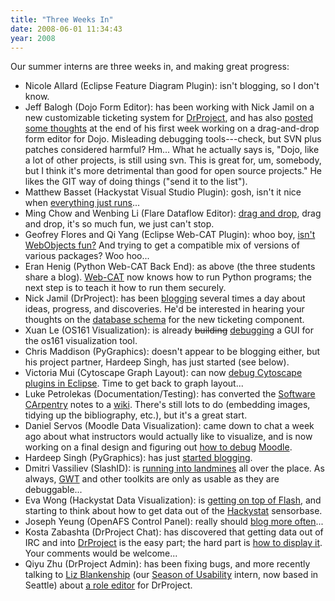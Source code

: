 ```yaml
---
title: "Three Weeks In"
date: 2008-06-01 11:34:43
year: 2008
---
```

Our summer interns are three weeks in, and making great progress:
<ul>
	<li>Nicole Allard (Eclipse Feature Diagram Plugin): isn't blogging, so I don't know.</li>
	<li>Jeff Balogh (Dojo Form Editor): has been working with Nick Jamil on a new customizable ticketing system for <a href="http://www.drproject.org">DrProject</a>, and has also <a href="http://dojotoolkit.org/2008/05/31/soc-week-1-semi-random-thoughts">posted some thoughts</a> at the end of his first week working on a drag-and-drop form editor for Dojo. Misleading debugging tools---check, but SVN plus patches considered harmful? Hm... What he actually says is, "Dojo, like a lot of other projects, is still using svn. This is great for, um, somebody, but I think it's more detrimental than good for open source projects." He likes the GIT way of doing things ("send it to the list").</li>
	<li>Matthew Basset (Hackystat Visual Studio Plugin): gosh, isn't it nice when <a href="http://mbasset.wordpress.com/2008/05/29/isnt-it-cool-how-sometimes-things-just-work/">everything just runs</a>...</li>
	<li>Ming Chow and Wenbing Li (Flare Dataflow Editor): <a href="http://pipe3f.wordpress.com/2008/05/24/dragging-my-way-to-the-bank/">drag and drop</a>, drag and drop, it's so much fun, we just can't stop.</li>
	<li>Geofrey Flores and Qi Yang (Eclipse Web-CAT Plugin): whoo boy, <a href="http://summerwebcat.wordpress.com/2008/05/30/how-i-learned-to-stop-worrying-and-love-eclipse/">isn't WebObjects fun?</a>  And trying to get a compatible mix of versions of various packages?  Woo hoo...</li>
	<li>Eran Henig (Python Web-CAT Back End): as above (the three students share a blog).  <a href="http://web-cat.cs.vt.edu/">Web-CAT</a> now knows how to run Python programs; the next step is to teach it how to run them securely.</li>
	<li>Nick Jamil (DrProject): has been <a href="http://nickjamil.livejournal.com/6837.html">blogging</a> several times a day about ideas, progress, and discoveries.  He'd be interested in hearing your thoughts on the <a href="http://nickjamil.livejournal.com/6042.html">database schema</a> for the new ticketing component.</li>
	<li>Xuan Le (OS161 Visualization): is already <strike>building</strike> <a href="http://os161viz.blogspot.com/2008/05/week-3.html">debugging</a> a GUI for the os161 visualization tool.</li>
	<li>Chris Maddison (PyGraphics): doesn't appear to be blogging either, but his project partner, Hardeep Singh, has just started (see below).</li>
	<li>Victoria Mui (Cytoscape Graph Layout): can now <a href="http://idea021.wordpress.com/2008/05/28/up-and-running/">debug Cytoscape plugins in Eclipse</a>.  Time to get back to graph layout...</li>
	<li>Luke Petrolekas (Documentation/Testing): has converted the <a href="http://swc.scipy.org">Software CArpentry</a> notes to a <a href="http://swc.scipy.org/drp/swc/wiki/intro">wiki</a>.  There's still lots to do (embedding images, tidying up the bibliography, etc.), but it's a great start.</li>
	<li>Daniel Servos (Moodle Data Visualization): came down to chat a week ago about what instructors would actually like to visualize, and is now working on a final design and figuring out <a href="http://hackerdan.com/programing/debugging-moodle/">how to debug</a> <a href="http://www.moodle.org">Moodle</a>.</li>
	<li>Hardeep Singh (PyGraphics): has just <a href="http://www.theootz.com/blog/36-blog/48-fun-with-threads-and-wingide-plus-a-little-intro.html">started blogging</a>.</li>
	<li>Dmitri Vassiliev (SlashID): is <a href="http://slashid.wordpress.com/2008/05/29/the-three-stooges/">running into landmines</a> all over the place.  As always, <a href="http://code.google.com/webtoolkit/">GWT</a> and other toolkits are only as usable as they are debuggable...</li>
	<li>Eva Wong (Hackystat Data Visualization): is <a href="http://iwa-wong.livejournal.com/1281.html">getting on top of Flash</a>, and starting to think about how to get data out of the <a href="http://csdl.ics.hawaii.edu/Research/Hackystat/">Hackystat</a> sensorbase.</li>
	<li>Joseph Yeung (OpenAFS Control Panel): really should <a href="http://openafsmmc.wordpress.com/2008/05/20/openafs-kerberos-best-pratices-workshop/">blog more often</a>...</li>
	<li>Kosta Zabashta (DrProject Chat): has discovered that getting data out of IRC and into <a href="http://www.drproject.org">DrProject</a> is the easy part; the hard part is <a href="http://drprojectirc.wordpress.com/2008/05/30/drproject-chat-log-interface/">how to display it</a>.  Your comments would be welcome...</li>
	<li>Qiyu Zhu (DrProject Admin): has been fixing bugs, and more recently talking to <a href="http://www.lizblankenship.com/">Liz Blankenship</a> (our <a href="http://season.openusability.org/">Season of Usability</a> intern, now based in Seattle) about <a href="http://qzdrproject.wordpress.com/2008/05/30/ui-ideas-for-managing-roles-and-capabilities/">a role editor</a> for DrProject.</li>
</ul>
